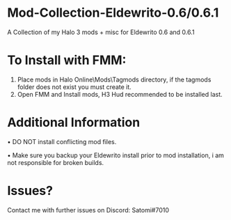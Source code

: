# Mod-Collection-Eldewrito-0.6/0.6.1

A Collection of my Halo 3 mods + misc for Eldewrito 0.6 and 0.6.1

# To Install with FMM:

1. Place mods in Halo Online\Mods\Tagmods directory, if the tagmods folder does not exist you must create it.
2. Open FMM and Install mods, H3 Hud recommended to be installed last.

# Additional Information

• DO NOT install conflicting mod files.

• Make sure you backup your Eldewrito install prior to mod installation, i am not responsible for broken builds.

# Issues?

Contact me with further issues on Discord: Satomi#7010
